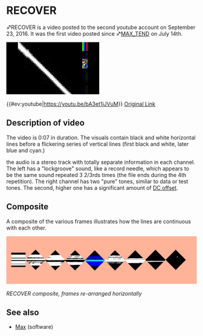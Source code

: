 # RECOVER

♐RECOVER is a video posted to the second youtube account on September
23, 2016. It was the first video posted since
♐[MAX\_TEND](MAX_TEND "wikilink") on July 14th.

![Thumbnail of ♐RECOVER](Recover.jpeg "Thumbnail of ♐RECOVER")

{{\#ev:youtube|<https://youtu.be/bA3et1jJVuM>}} [Original Link](https://youtu.be/On5s_K6u104)

## Description of video

The video is 0:07 in duration. The visuals contain black and white
horizontal lines before a flickering series of vertical lines (first
black and white, later blue and cyan.)

the audio is a stereo track with totally separate information in each
channel. The left has a "lockgroove" sound, like a record needle, which
appears to be the same sound repeated 3 2/3rds times (the file ends
during the 4th repetition). The right channel has two "pure" tones,
similar to data or test tones. The second, higher one has a significant
amount of [DC offset](DC_offset "wikilink").

## Composite

A composite of the various frames illustrates how the lines are
continuous with each other.

![Recover-still-frames-horizontal.png](Recover-still-frames-horizontal.png)

*RECOVER composite, frames re-arranged horizontally*

## See also

  - [Max](Max "wikilink") (software)

